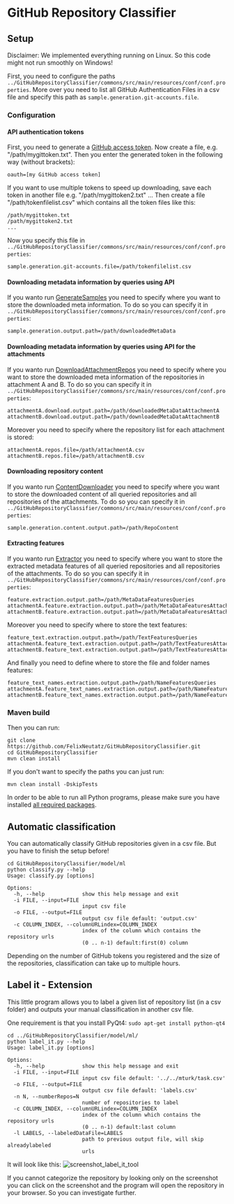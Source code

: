 # GitHub Repository Classifier

## Setup

Disclaimer: We implemented everything running on Linux. So this code might not run smoothly on Windows!

First, you need to configure the paths `../GitHubRepositoryClassifier/commons/src/main/resources/conf/conf.properties`.
More over you need to list all GitHub Authentication Files in a csv file and specify this path as `sample.generation.git-accounts.file`.

### Configuration

#### API authentication tokens
First, you need to generate a [GitHub access token](https://help.github.com/articles/creating-an-access-token-for-command-line-use/). Now create a file, e.g. "/path/mygittoken.txt". Then you enter the generated token in the following way (without brackets):
```
oauth=[my GitHub access token]
```
If you want to use multiple tokens to speed up downloading, save each token in another file e.g. "/path/mygittoken2.txt" ...
Then create a file "/path/tokenfilelist.csv" which contains all the token files like this:
```
/path/mygittoken.txt
/path/mygittoken2.txt
...
```
Now you specify this file in `../GitHubRepositoryClassifier/commons/src/main/resources/conf/conf.properties`:
```
sample.generation.git-accounts.file=/path/tokenfilelist.csv
```

#### Downloading metadata information by queries using API
If you wanto run [GenerateSamples](https://github.com/FelixNeutatz/GitHubRepositoryClassifier/blob/master/samplegeneration/src/main/java/tu/kn/ghrepoclassifier/generation/main/GenerateSamples.java) you need to specify where you want to store the downloaded meta information. To do so you can specify it in `../GitHubRepositoryClassifier/commons/src/main/resources/conf/conf.properties`:
```
sample.generation.output.path=/path/downloadedMetaData
```
#### Downloading metadata information by queries using API for the attachments
If you wanto run [DownloadAttachmentRepos](https://github.com/FelixNeutatz/GitHubRepositoryClassifier/blob/master/samplegeneration/src/main/java/tu/kn/ghrepoclassifier/generation/main/DownloadAttachmentRepos.java) you need to specify where you want to store the downloaded meta information of the repositories in attachment A and B. To do so you can specify it in `../GitHubRepositoryClassifier/commons/src/main/resources/conf/conf.properties`:
```
attachmentA.download.output.path=/path/downloadedMetaDataAttachmentA
attachmentB.download.output.path=/path/downloadedMetaDataAttachmentB
```
Moreover you need to specify where the repository list for each attachment is stored:
```
attachmentA.repos.file=/path/attachmentA.csv
attachmentB.repos.file=/path/attachmentB.csv
```

#### Downloading repository content
If you wanto run [ContentDownloader](https://github.com/FelixNeutatz/GitHubRepositoryClassifier/blob/master/samplegeneration/src/main/java/tu/kn/ghrepoclassifier/generation/main/ContentDownloader.java) you need to specify where you want to store the downloaded content of all queried repositories and all repositories of the attachments. To do so you can specify it in `../GitHubRepositoryClassifier/commons/src/main/resources/conf/conf.properties`:
```
sample.generation.content.output.path=/path/RepoContent
```

#### Extracting features
If you wanto run [Extractor](https://github.com/FelixNeutatz/GitHubRepositoryClassifier/blob/master/featureextraction/src/main/java/tu/kn/ghrepoclassifier/featureextraction/Extractor.java) you need to specify where you want to store the extracted metadata features of all queried repositories and all repositories of the attachments. To do so you can specify it in `../GitHubRepositoryClassifier/commons/src/main/resources/conf/conf.properties`:
```
feature.extraction.output.path=/path/MetaDataFeaturesQueries
attachmentA.feature.extraction.output.path=/path/MetaDataFeaturesAttachmentA
attachmentB.feature.extraction.output.path=/path/MetaDataFeaturesAttachmentB
```
Moreover you need to specify where to store the text features:
```
feature_text.extraction.output.path=/path/TextFeaturesQueries
attachmentA.feature_text.extraction.output.path=/path/TextFeaturesAttachmentA
attachmentB.feature_text.extraction.output.path=/path/TextFeaturesAttachmentB
```
And finally you need to define where to store the file and folder names features:
```
feature_text_names.extraction.output.path=/path/NameFeaturesQueries
attachmentA.feature_text_names.extraction.output.path=/path/NameFeaturesAttachmentA
attachmentB.feature_text_names.extraction.output.path=/path/NameFeaturesAttachmentB
```

### Maven build
Then you can run:

```
git clone https://github.com/FelixNeutatz/GitHubRepositoryClassifier.git
cd GitHubRepositoryClassifier
mvn clean install
```

If you don't want to specify the paths you can just run:

```
mvn clean install -DskipTests
```

In order to be able to run all Python programs, please make sure you have installed [all required packages](https://github.com/FelixNeutatz/GitHubRepositoryClassifier/blob/master/model/requirements.txt).

## Automatic classification
You can automatically classify GitHub repositories given in a csv file. But you have to finish the setup before!

```
cd GitHubRepositoryClassifier/model/ml
python classify.py --help
Usage: classify.py [options]

Options:
  -h, --help            show this help message and exit
  -i FILE, --input=FILE
                        input csv file
  -o FILE, --output=FILE
                        output csv file default: 'output.csv'
  -c COLUMN_INDEX, --columnURLindex=COLUMN_INDEX
                        index of the column which contains the repository urls
                        (0 .. n-1) default:first(0) column
```
Depending on the number of GitHub tokens you registered and the size of the repositories, classification can take up to multiple hours.

## Label it - Extension
This little program allows you to label a given list of repository list (in a csv folder) and outputs your manual classification in another csv file.

One requirement is that you install PyQt4: `sudo apt-get install python-qt4`

```
cd ../GitHubRepositoryClassifier/model/ml/
python label_it.py --help
Usage: label_it.py [options]

Options:
  -h, --help            show this help message and exit
  -i FILE, --input=FILE
                        input csv file default: '../../mturk/task.csv'
  -o FILE, --output=FILE
                        output csv file default: 'labels.csv'
  -n N, --numberRepos=N
                        number of repositories to label
  -c COLUMN_INDEX, --columnURLindex=COLUMN_INDEX
                        index of the column which contains the repository urls
                        (0 .. n-1) default:last column
  -l LABELS, --labeledDataFile=LABELS
                        path to previous output file, will skip alreadylabeled
                        urls
```

It will look like this:
![screenshot_label_it_tool](https://cloud.githubusercontent.com/assets/5217389/21830339/46eef208-d79c-11e6-872b-4db396bd7bb4.png)

If you cannot categorize the repository by looking only on the screenshot you can click on the screenshot and the program will open the repository in your browser. So you can investigate further.
